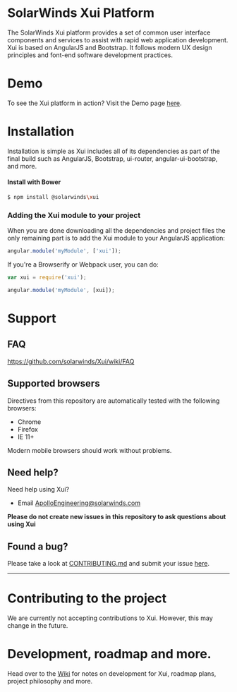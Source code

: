 # SolarWinds Xui Platform

The SolarWinds Xui platform provides a set of common user interface components and services to assist with rapid web application development. Xui is based on AngularJS and Bootstrap. It follows modern UX design principles and font-end software development practices.

# Demo

To see the Xui platform in action? Visit the Demo page <a href="http://apollo-docs.swdev.local/xui/develop/" target="_blank">here</a>.

# Installation

Installation is simple as Xui includes all of its dependencies as part of the final build such as AngularJS, Bootstrap, ui-router, angular-ui-bootstrap, and more.

#### Install with Bower
```sh
$ npm install @solarwinds\xui
```

### Adding the Xui module to your project

When you are done downloading all the dependencies and project files the only remaining part is to add the Xui module to your AngularJS application:

```js
angular.module('myModule', ['xui']);
```

If you're a Browserify or Webpack user, you can do:

```js
var xui = require('xui');

angular.module('myModule', [xui]);
```

# Support

## FAQ

https://github.com/solarwinds/Xui/wiki/FAQ

## Supported browsers

Directives from this repository are automatically tested with the following browsers:
* Chrome
* Firefox
* IE 11+

Modern mobile browsers should work without problems.


## Need help?
Need help using Xui?

* Email ApolloEngineering@solarwinds.com

**Please do not create new issues in this repository to ask questions about using Xui**

## Found a bug?
Please take a look at [CONTRIBUTING.md](CONTRIBUTING.md#you-found-a-bug) and submit your issue [here](https://github.com/solarwinds/Xui/issues/new).


----


# Contributing to the project

We are currently not accepting contributions to Xui. However, this may change in the future.

# Development, roadmap and more.

Head over to the [Wiki](https://github.com/solarwinds/Xui/wiki) for notes on development for Xui, roadmap plans, project philosophy and more.

